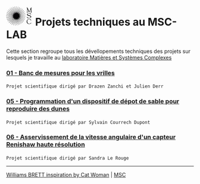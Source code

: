 #  ![MSC](https://github.com/williams040315/MSC-Lab/blob/main/99-Medias/logo_msc.jpg) Projets techniques au MSC-LAB
Cette section regroupe tous les dévellopements techniques des projets sur lesquels je travaille au [laboratoire Matières et Systèmes Complexes](http://www.msc.univ-paris-diderot.fr/)

### [01 - Banc de mesures pour les vrilles](https://github.com/williams040315/MSC-Lab/tree/main/01-Banc-de-mesure-vrille) 
`Projet scientifique dirigé par Drazen Zanchi et Julien Derr`

### [05 - Programmation d'un dispositif de dépot de sable pour reproduire des dunes](https://github.com/williams040315/MSC-Lab/tree/main/05-Depot-de-sable)
`Projet scientifique dirigé par Sylvain Courrech Dupont`

### [06 - Asservissement de la vitesse angulaire d'un capteur Renishaw haute résolution](https://github.com/williams040315/MSC-Lab/tree/main/06-Banc-de-rheologie)
`Projet scientifique dirigé par Sandra Le Rouge`

------------------------------------------------------------------------------------------------------------------------------------------
[Williams BRETT inspiration by Cat Woman](williams.brett@univ-paris-diderot.fr) | [MSC](http://www.msc.univ-paris-diderot.fr/)
